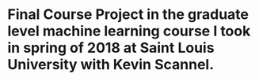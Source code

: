 # Final Course Project in the graduate level machine learning course I took in spring of 2018 at Saint Louis University with Kevin Scannel.
